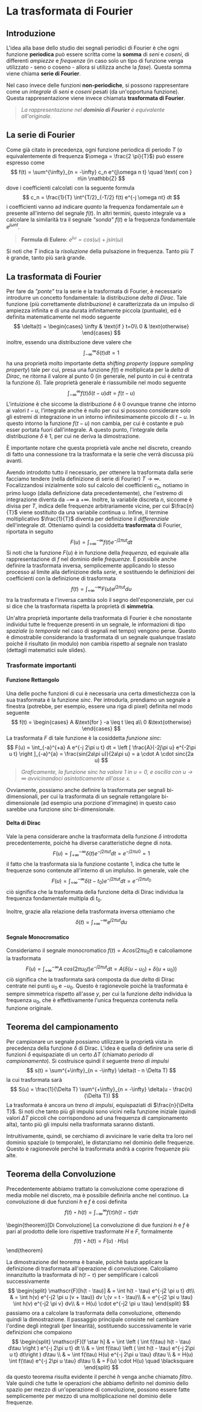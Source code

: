 # La trasformata di Fourier

## Introduzione
L'idea alla base dello studio dei segnali periodici di Fourier è che ogni
funzione **periodica** può essere scritta come la **somma** di *seni* e
*coseni*, di differenti *ampiezze* e *frequenze* (in caso solo un tipo di
funzione venga utilizzato - seno o coseno - allora si utilizza anche la *fase*).
Questa somma viene chiama **serie di Fourier**. 

Nel caso invece delle funzioni **non-periodiche**, si possono rappresentare come
un *integrale* di *seni* e *coseni* pesati (da un'opportuna funzione). Questa
rappresentazione viene invece chiamata **trasformata di Fourier**.

> *La rappresentazione nel **dominio di Fourier** è *equivalente*
> all'originale.*

## La serie di Fourier
Come già citato in precedenza, ogni funzione periodica di periodo $T$ (o
equivalentemente di frequenza $\omega = \frac{2 \pi}{T}$) può essere espresso
come
$$
f(t) = \sum^{\infty}_{n = -\infty} c_n e^{j\omega n t} \quad \text{ con } n\in
\mathbb{Z}
$$
dove i coefficienti calcolati con la seguente formula
$$
c_n = \frac{1}{T} \int^{T/2}_{-T/2} f(t) e^{-j \omega nt} dt
$$
i coefficienti vanno ad indicare *quanto* la frequenza fondamentale $\omega n$ è
presente all'interno del segnale $f(t)$. In altri termini, questo integrale va a
calcolare la similarità tra il segnale *"sonda"* $f(t)$ e la frequenza
fondamentale $e^{j\omega nt}$.

> **Formula di Eulero**: $e^{j \omega} = cos(\omega) + j sin(\omega)$

Si noti che $T$ indica la *risoluzione* della pulsazione in frequenza. Tanto più
$T$ è grande, tanto più sarà grande.

## La trasformata di Fourier
Per fare da *"ponte"* tra la serie e la trasformata di Fourier, è necessario
introdurre un concetto fondamentale: la distribuzione *delta di Dirac*. Tale
funzione (più correttamente *distribuzione*) è caratterizzata da un impulso di
ampiezza infinita e di una durata infinitamente piccola (puntuale), ed è
definita matematicamente nel modo seguente
$$
\delta(t) = 
\begin{cases}
\infty & \text{if } t=0\\
0 & \text{otherwise}
\end{cases}
$$
inoltre, essendo una distribuzione deve valere che
$$
\int_{-\infty}^{\infty} \delta(t) dt = 1
$$
ha una proprietà molto importante detta *shifting property* (oppure *sampling
property*) tale per cui, presa una funzione $f(t)$ e moltiplicata per la *delta
di Dirac*, ne ritorna il valore al punto $0$ (in generale, nel punto in cui è
centrata la funzione $\delta$). Tale proprietà generale è riassumibile nel modo
seguente
$$
\int_{-\infty}^{\infty} f(t) \delta(t - u) dt = f(t - u)
$$
L'intuizione è che siccome la distribuzione $\delta$ è 0 ovunque tranne che
intorno ai valori $t-u$, l'integrale anche è nullo per cui si possono
considerare solo gli estremi di integrazione in un intorno infinitesimamente
piccolo di $t-u$. In questo intorno la funzione $f(t - u)$ non cambia, per cui è
costante e può esser portata fuori dall'integrale. A questo punto, l'integrale
della distribuzione $\delta$ è 1, per cui ne deriva la dimostrazione.

È importante notare che questa proprietà vale anche nel discreto, creando di
fatto una connessione tra la trasformata e la serie che verrà discussa più
avanti.

Avendo introdotto tutto il necessario, per ottenere la trasformata dalla serie
facciamo tendere (nella definizione di serie di Fourier) $T \rightarrow \infty$.
Focalizzandosi inizialmente solo sul calcolo dei coefficienti $c_n$, notiamo in
primo luogo (dalla definizione data precedentemente), che l'estremo di
integrazione diventa da $-\infty$ a $+\infty$. Inoltre, la variabile discreta
$n$, siccome è divisa per $T$, indica delle frequenze arbitrariamente vicine,
per cui $\frac{n}{T}$ viene sostituito da una variabile continua $u$. Infine, il
termine moltiplicativo $\frac{1}{T}$ diventa per definizione il *differenziale*
dell'integrale $dt$. Otteniamo quindi la cosiddetta **trasformata** di Fourier,
riportata in seguito
$$
F(u) = \int^{-\infty}_{+\infty} f(t) e^{-j 2\pi ut} dt
$$
Si noti che la funzione $F(u)$ è in funzione della *frequenza*, ed equivale alla
rappresentazione di $f$ nel dominio delle *frequenze*. È possibile anche
definire la trasformata inversa, semplicemente applicando lo stesso processo al
limite alla definizione della *serie*, e sostituendo le definizioni dei
coefficienti con la definizione di trasformata
$$
f(t) = \int^{-\infty}_{+\infty} F(u) e^{j 2\pi ut} du
$$
tra la trasformata e l'inversa cambia solo il segno dell'esponenziale, per cui
si dice che la trasformata rispetta la proprietà di **simmetria**.

Un'altra proprietà importante della trasformata di Fourier è che nonostante
individui tutte le frequenze presenti in un segnale, le informazioni di tipo
*spaziale* (o *temporale* nel caso di segnali nel tempo) vengono perse. Questo è
dimostrabile considerando la trasformata di un segnale qualunque traslato poiché
il risultato (in modulo) non cambia rispetto al segnale non traslato (dettagli
matematici sule slides).

### Trasformate importanti

#### Funzione Rettangolo
Una delle poche funzioni di cui è necessaria una certa dimestichezza con la sua
trasformata è la funzione $sinc$. Per introdurla, prendiamo un segnale a
finestra (potrebbe, per esempio, essere una riga di pixel) definita nel modo
seguente
$$
f(t) = 
\begin{cases}
A &\text{for } -a \leq t \leq a\\
0 &\text{otherwise}
\end{cases}
$$
La trasformata $F$ di tale funzione è la cosiddetta *funzione sinc*:
$$
F(u) =
\int_{-a}^{+a} A e^{-j 2\pi u t} dt =
\left [ \frac{A}{-2j\pi u} e^{-2\pi u t} \right ]_{-a}^{a} =
\frac{sin(2a\pi u)}{2a\pi u} = 
a \cdot A \cdot sinc(2a u)
$$

> *Graficamente, la funzione $sinc$ ha valore $1$ in $u=0$, e oscilla con $u
  \rightarrow \infty$ avvicinandoci asintoticamente all'asse $x$.*

Ovviamente, possiamo anche definire la trasformata per segnali bi-dimensionali,
per cui la trasformata di un segnale rettangolare bi-dimensionale (ad esempio
una porzione d'immagine) in questo caso sarebbe una funzione $sinc$
bi-dimensionale.

#### Delta di Dirac
Vale la pena considerare anche la trasformata della funzione $\delta$ introdotta
precedentemente, poichè ha diverse caratteristiche degne di nota.
$$
F(u) = \int^{-\infty}_{+\infty} \delta(t) e^{-j 2\pi ut} dt = e^{-j 2 \pi u 0} =
1
$$
il fatto che la trasformata sia la funzione costante $1$, indica che tutte le
frequenze sono contenute all'interno di un implulso. In generale, vale che
$$
F(u) = \int^{-\infty}_{+\infty} \delta(t - t_0) e^{-j 2\pi ut} dt = e^{-j 2 \pi u t_0}
$$
ciò significa che la trasformata della funzione delta di Dirac individua la
frequenza fondamentale multipla di $t_0$.

Inoltre, grazie alla relazione della trasformata inversa otteniamo che
$$
\delta(t) = \int^{-\infty}_{+\infty} e^{j2 \pi u t} du
$$

#### Segnale Monocromatico
Consideriamo il segnale monocromatico $f(t) = A cos(2 \pi u_0 t)$ e calcoliamone
la trasformata
$$
F(u) = \int^{-\infty}_{+\infty} A\; cos(2 \pi u_0 t) e^{-j2 \pi u t} dt =
A \left ( \delta(u - u_0) + \delta(u + u_0) \right )
$$
ciò significa che la trasformata sarà composta da due $delta$ di Dirac centrate
nei punti $u_0$ e $-u_0$. Questo è ragionevole poichè la trasformata è sempre
simmetrica rispetto all'asse $y$, per cui la funzione $delta$ individua la
frequenza $u_0$, che è effettivamente l'unica frequenza contenuta nella funzione
originale.

## Teorema del campionamento
Per campionare un segnale possiamo utilizzare la proprietà vista in precedenza
della funzione $\delta$ di Dirac. L'idea è quella di definire una serie di
funzioni $\delta$ equispaziate di un certo $\Delta T$ (chiamato *periodo di
campionamento*). Si costruisce quindi il seguente *treno di impulsi*
$$
s(t) = \sum^{+\infty}_{n = -\infty} \delta(t - n \Delta T)
$$
la cui trasformata sarà
$$
S(u) = \frac{1}{\Delta T} \sum^{+\infty}_{n = -\infty} \delta(u -
\frac{n}{\Delta T})
$$
La trasformata è ancora un *treno di impulsi*, equispaziati di $\frac{n}{\Delta
T}$. Si noti che tanto più gli impulsi sono vicini nella funzione iniziale
(quindi valori $\Delta T$ piccoli che corrispondono ad una frequenza di
campionamento alta), tanto più gli impulsi nella trasformata saranno distanti.

Intruitivamente, quindi, se cerchiamo di avvicinare le varie delta tra loro nel
dominio spaziale (o temporale), le distanziamo nel dominio delle frequenze.
Questo è ragionevole perché la trasformata andrà a coprire frequenze più alte.

## Teorema della Convoluzione
Precedentemente abbiamo trattato la convoluzione come operazione di media mobile
nel discreto, ma è possibile definirla anche nel continuo. La convoluzione di
due funzioni $h$ e $f$ è così definita
$$
f(t) \star h(t) = \int^{\infty}_{-\infty} f(\tau) h(t - \tau) d\tau
$$

\begin{theorem}[Di Convoluzione]
La convoluzione di due funzioni $h$ e $f$ è pari al prodotto delle loro
rispettive trasformate $H$ e $F$, formalmente
$$
f(t) \star h(t) = F(u) \cdot H(u)
$$
\end{theorem}

La dimostrazione del teorema è banale, poichè basta applicare la definizione di
trasformata all'operazione di convoluzione. Calcoliamo innanzitutto la
trasformata di $h(t - \tau)$ per semplificare i calcoli successivamente
$$
\begin{split}
\mathscr{F}[h(t - \tau)]
& = \int h(t - \tau) e^{-j2 \pi u t} dt\\
& = \int h(v) e^{-j2 \pi u (v + \tau)} dv \;(v = t - \tau)\\
& = e^{-j2 \pi u \tau} \int h(v) e^{-j2 \pi v} dv\\
& = H(u) \cdot e^{-j2 \pi u \tau}
\end{split}
$$
passiamo ora a calcolare la trasformata della convoluzione, ottenendo quindi la
dimostrazione. Il passaggio principale consiste nel cambiare l'ordine degli
integrali (per linearità), sostituendo successivamente le varie definizioni che
compaiono
$$
\begin{split}
\mathscr{F}[f \star h]
& = \int \left ( \int f(\tau) h(t - \tau) d\tau \right ) e^{-j 2\pi u t} dt \\
& = \int f(\tau) \left ( \int h(t - \tau)  e^{-j 2\pi u t} dt\right ) d\tau \\
& = \int f(\tau) H(u) e^{-j 2\pi u \tau} d\tau \\
& = H(u) \int f(\tau) e^{-j 2\pi u \tau} d\tau \\
& = F(u) \cdot H(u) \quad \blacksquare
\end{split}
$$
da questo teorema risulta evidente il perché $h$ venga anche chiamato *filtro*.
Vale quindi che tutte le operazioni che abbiamo definito nel dominio dello
spazio per mezzo di un'operazione di convoluzione, possono essere fatte
semplicemente per mezzo di una moltiplicazione nel dominio delle frequenze.

